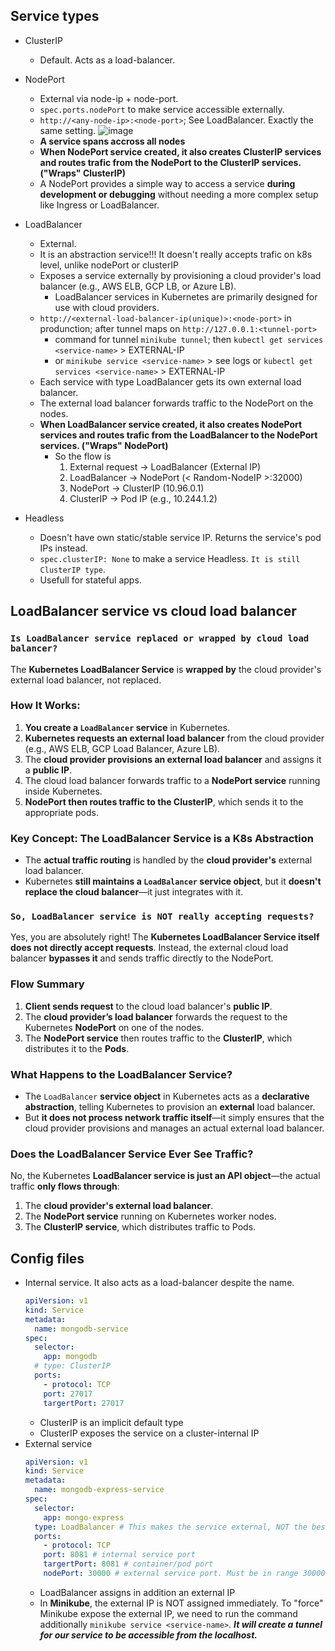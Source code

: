 ## Service types

- ClusterIP
  - Default. Acts as a load-balancer.

- NodePort
  - External via node-ip + node-port.
  - `spec.ports.nodePort` to make service accessible externally.
  - `http://<any-node-ip>:<node-port>`; See LoadBalancer. Exactly the same setting.
    ![image](https://github.com/user-attachments/assets/8c4fcbf8-611e-4ddd-86c3-786d17ad449b)
  - **A service spans accross all nodes**
  - **When NodePort service created, it also creates ClusterIP services and routes trafic from the NodePort to the ClusterIP services. ("Wraps" ClusterIP)**
  - A NodePort provides a simple way to access a service **during development or debugging** without needing a more complex setup like Ingress or LoadBalancer.

- LoadBalancer
  - External.
  - It is an abstraction service!!! It doesn't really accepts trafic on k8s level, unlike nodePort or clusterIP
  - Exposes a service externally by provisioning a cloud provider's load balancer (e.g., AWS ELB, GCP LB, or Azure LB).
    - LoadBalancer services in Kubernetes are primarily designed for use with cloud providers.
  - `http://<external-load-balancer-ip(unique)>:<node-port>` in produnction; after tunnel maps on `http://127.0.0.1:<tunnel-port>`
    - command for tunnel `minikube tunnel`; then `kubectl get services <service-name>` > EXTERNAL-IP
    - or `minikube service <service-name>` > see logs or `kubectl get services <service-name>` > EXTERNAL-IP
  - Each service with type LoadBalancer gets its own external load balancer.
  - The external load balancer forwards traffic to the NodePort on the nodes.
  - **When LoadBalancer service created, it also creates NodePort services and routes trafic from the LoadBalancer to the NodePort services.  ("Wraps" NodePort)**
    - So the flow is
      1. External request → LoadBalancer (External IP)
      2. LoadBalancer → NodePort (< Random-NodeIP >:32000)
      3. NodePort → ClusterIP (10.96.0.1)
      4. ClusterIP → Pod IP (e.g., 10.244.1.2)

- Headless
  - Doesn't have own static/stable service IP. Returns the service's pod IPs instead.
  - `spec.clusterIP: None` to make a service Headless. `It is still ClusterIP type`.
  - Usefull for stateful apps.
 
## LoadBalancer service vs cloud load balancer

### `Is LoadBalancer service replaced or wrapped by cloud load balancer?`

The **Kubernetes LoadBalancer Service** is **wrapped by** the cloud provider's external load balancer, not replaced.  

### **How It Works:**
1. **You create a `LoadBalancer` service** in Kubernetes.
2. **Kubernetes requests an external load balancer** from the cloud provider (e.g., AWS ELB, GCP Load Balancer, Azure LB).
3. The **cloud provider provisions an external load balancer** and assigns it a **public IP**.
4. The cloud load balancer forwards traffic to a **NodePort service** running inside Kubernetes.
5. **NodePort then routes traffic to the ClusterIP**, which sends it to the appropriate pods.

### **Key Concept: The LoadBalancer Service is a K8s Abstraction**
- The **actual traffic routing** is handled by the **cloud provider's** external load balancer.
- Kubernetes **still maintains a `LoadBalancer` service object**, but it **doesn't replace the cloud balancer**—it just integrates with it.

### `So, LoadBalancer service is NOT really accepting requests?`

Yes, you are absolutely right! The **Kubernetes LoadBalancer Service itself does not directly accept requests**. Instead, the external cloud load balancer **bypasses it** and sends traffic directly to the NodePort.  

### **Flow Summary**
1. **Client sends request** to the cloud load balancer's **public IP**.  
2. The **cloud provider’s load balancer** forwards the request to the Kubernetes **NodePort** on one of the nodes.  
3. The **NodePort service** then routes traffic to the **ClusterIP**, which distributes it to the **Pods**.  

### **What Happens to the LoadBalancer Service?**
- The `LoadBalancer` **service object** in Kubernetes acts as a **declarative abstraction**, telling Kubernetes to provision an **external** load balancer.
- But **it does not process network traffic itself**—it simply ensures that the cloud provider provisions and manages an actual external load balancer.

### **Does the LoadBalancer Service Ever See Traffic?**
No, the Kubernetes **LoadBalancer service is just an API object**—the actual traffic **only flows through**:
1. The **cloud provider's external load balancer**.
2. The **NodePort service** running on Kubernetes worker nodes.
3. The **ClusterIP service**, which distributes traffic to Pods.

## Config files

- Internal service. It also acts as a load-balancer despite the name.
  ```yaml
  apiVersion: v1
  kind: Service
  metadata:
    name: mongodb-service
  spec:
    selector:
      app: mongodb
    # type: ClusterIP
    ports:
      - protocol: TCP
      port: 27017
      targertPort: 27017
  ```
  - ClusterIP is an implicit default type
  - ClusterIP exposes the service on a cluster-internal IP
- External service
  ```yaml
  apiVersion: v1
  kind: Service
  metadata:
    name: mongodb-express-service
  spec:
    selector:
      app: mongo-express
    type: LoadBalancer # This makes the service external, NOT the best type name
    ports:
      - protocol: TCP
      port: 8081 # internal service port
      targertPort: 8081 # container/pod port 
      nodePort: 30000 # external service port. Must be in range 30000-32767
  ```
  - LoadBalancer assigns in addition an external IP
  - In **Minikube**, the external IP is NOT assigned immediately. To "force" Minikube expose the external IP, we need to run the command additionally `minikube service <service-name>`. ***It will create a tunnel for our service to be accessible from the localhost.***
